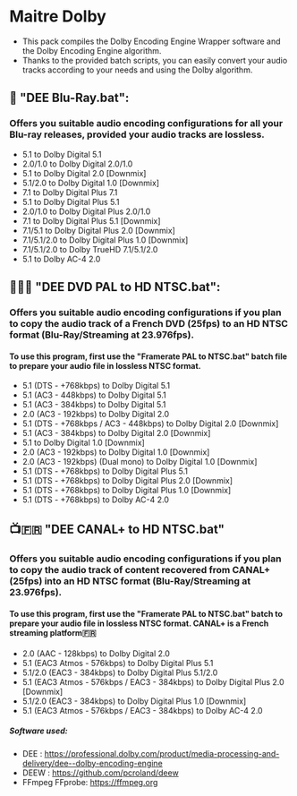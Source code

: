 # Maitre Dolby
- This pack compiles the Dolby Encoding Engine Wrapper software and the Dolby Encoding Engine algorithm. 
- Thanks to the provided batch scripts, you can easily convert your audio tracks according to your needs and using the Dolby algorithm.

## 🔵 "DEE Blu-Ray.bat":
### Offers you suitable audio encoding configurations for all your Blu-ray releases, provided your audio tracks are lossless.
- 5.1         to Dolby Digital 5.1
- 2.0/1.0     to Dolby Digital 2.0/1.0
- 5.1         to Dolby Digital 2.0 [Downmix]
- 5.1/2.0     to Dolby Digital 1.0 [Downmix]
- 7.1         to Dolby Digital Plus 7.1
- 5.1         to Dolby Digital Plus 5.1
- 2.0/1.0     to Dolby Digital Plus 2.0/1.0
- 7.1         to Dolby Digital Plus 5.1 [Downmix]
- 7.1/5.1     to Dolby Digital Plus 2.0 [Downmix]
- 7.1/5.1/2.0 to Dolby Digital Plus 1.0 [Downmix]
- 7.1/5.1/2.0 to Dolby TrueHD 7.1/5.1/2.0
- 5.1         to Dolby AC-4 2.0

## 📀🇪🇺 "DEE DVD PAL to HD NTSC.bat":
### Offers you suitable audio encoding configurations if you plan to copy the audio track of a French DVD (25fps) to an HD NTSC format (Blu-Ray/Streaming at 23.976fps).
#### To use this program, first use the "Framerate PAL to NTSC.bat" batch file to prepare your audio file in lossless NTSC format.
- 5.1 (DTS - +768kbps)                 to Dolby Digital 5.1
- 5.1 (AC3 - 448kbps)                  to Dolby Digital 5.1
- 5.1 (AC3 - 384kbps)                  to Dolby Digital 5.1
- 2.0 (AC3 - 192kbps)                  to Dolby Digital 2.0
- 5.1 (DTS - +768kbps / AC3 - 448kbps) to Dolby Digital 2.0 [Downmix]
- 5.1 (AC3 - 384kbps)                  to Dolby Digital 2.0 [Downmix]
- 5.1                                  to Dolby Digital 1.0 [Downmix]
- 2.0 (AC3 - 192kbps)                  to Dolby Digital 1.0 [Downmix]
- 2.0 (AC3 - 192kbps) (Dual mono)      to Dolby Digital 1.0 [Downmix]
- 5.1 (DTS - +768kbps)                 to Dolby Digital Plus 5.1
- 5.1 (DTS - +768kbps)                 to Dolby Digital Plus 2.0 [Downmix]
- 5.1 (DTS - +768kbps)                 to Dolby Digital Plus 1.0 [Downmix]
- 5.1 (DTS - +768kbps)                 to Dolby AC-4 2.0

## 📺🇫🇷 "DEE CANAL+ to HD NTSC.bat"
### Offers you suitable audio encoding configurations if you plan to copy the audio track of content recovered from CANAL+ (25fps) into an HD NTSC format (Blu-Ray/Streaming at 23.976fps).
#### To use this program, first use the "Framerate PAL to NTSC.bat" batch to prepare your audio file in lossless NTSC format. CANAL+ is a French streaming platform🇫🇷
- 2.0 (AAC - 128kbps)                         to Dolby Digital 2.0
- 5.1 (EAC3 Atmos - 576kbps)                  to Dolby Digital Plus 5.1
- 5.1/2.0 (EAC3 - 384kbps)                    to Dolby Digital Plus 5.1/2.0
- 5.1 (EAC3 Atmos - 576kbps / EAC3 - 384kbps) to Dolby Digital Plus 2.0 [Downmix]
- 5.1/2.0 (EAC3 - 384kbps)                    to Dolby Digital Plus 1.0 [Downmix]
- 5.1 (EAC3 Atmos - 576kbps / EAC3 - 384kbps) to Dolby AC-4 2.0

##### Software used:
- DEE           : https://professional.dolby.com/product/media-processing-and-delivery/dee--dolby-encoding-engine
- DEEW          : https://github.com/pcroland/deew
- FFmpeg FFprobe: https://ffmpeg.org
